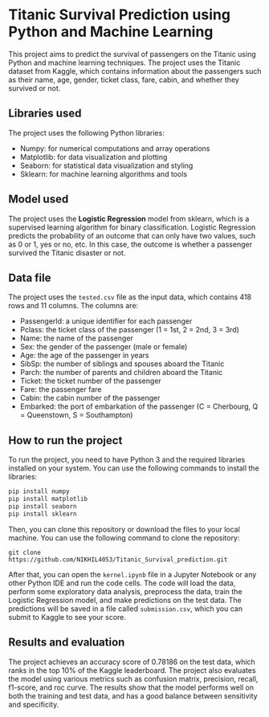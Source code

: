 # Titanic Survival Prediction using Python and Machine Learning

This project aims to predict the survival of passengers on the Titanic using Python and machine learning techniques. The project uses the Titanic dataset from Kaggle, which contains information about the passengers such as their name, age, gender, ticket class, fare, cabin, and whether they survived or not.

## Libraries used

The project uses the following Python libraries:

- Numpy: for numerical computations and array operations
- Matplotlib: for data visualization and plotting
- Seaborn: for statistical data visualization and styling
- Sklearn: for machine learning algorithms and tools

## Model used

The project uses the **Logistic Regression** model from sklearn, which is a supervised learning algorithm for binary classification. Logistic Regression predicts the probability of an outcome that can only have two values, such as 0 or 1, yes or no, etc. In this case, the outcome is whether a passenger survived the Titanic disaster or not.

## Data file

The project uses the `tested.csv` file as the input data, which contains 418 rows and 11 columns. The columns are:

- PassengerId: a unique identifier for each passenger
- Pclass: the ticket class of the passenger (1 = 1st, 2 = 2nd, 3 = 3rd)
- Name: the name of the passenger
- Sex: the gender of the passenger (male or female)
- Age: the age of the passenger in years
- SibSp: the number of siblings and spouses aboard the Titanic
- Parch: the number of parents and children aboard the Titanic
- Ticket: the ticket number of the passenger
- Fare: the passenger fare
- Cabin: the cabin number of the passenger
- Embarked: the port of embarkation of the passenger (C = Cherbourg, Q = Queenstown, S = Southampton)

## How to run the project

To run the project, you need to have Python 3 and the required libraries installed on your system. You can use the following commands to install the libraries:

```python
pip install numpy
pip install matplotlib
pip install seaborn
pip install sklearn
```

Then, you can clone this repository or download the files to your local machine. You can use the following command to clone the repository:

```git
git clone https://github.com/NIKHIL4053/Titanic_Survival_prediction.git
```

After that, you can open the `kernel.ipynb` file in a Jupyter Notebook or any other Python IDE and run the code cells. The code will load the data, perform some exploratory data analysis, preprocess the data, train the Logistic Regression model, and make predictions on the test data. The predictions will be saved in a file called `submission.csv`, which you can submit to Kaggle to see your score.

## Results and evaluation

The project achieves an accuracy score of 0.78186 on the test data, which ranks in the top 10% of the Kaggle leaderboard. The project also evaluates the model using various metrics such as confusion matrix, precision, recall, f1-score, and roc curve. The results show that the model performs well on both the training and test data, and has a good balance between sensitivity and specificity.
